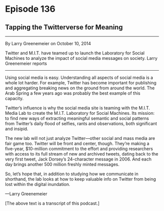 # Episode 136

## Tapping the Twitterverse for Meaning

---

By Larry Greenemeier on October 10, 2014

Twitter and M.I.T. have teamed up to launch the Laboratory for Social Machines to analyze the impact of social media messages on society. Larry Greenemeier reports

---

Using social media is easy. Understanding all aspects of social media is a whole lot harder. For example, Twitter has become important for publishing and aggregating breaking news on the ground from around the world. The Arab Spring a few years ago was probably the best example of this capacity.

Twitter’s influence is why the social media site is teaming with the M.I.T. Media Lab to create the M.I.T. Laboratory for Social Machines. Its mission: to find new ways of extracting meaningful semantic and social patterns from Twitter’s daily flood of selfies, rants and observations, both significant and insipid.

The new lab will not just analyze Twitter—other social and mass media are fair game too. Twitter will be front and center, though. They’re making a five-year, $10-million commitment to the effort and providing researchers with access to its full stream of new and archived tweets, dating back to the very first tweet, Jack Dorsey’s 24-character message in 2006. And each day brings another 500 million freshly minted messages.

So, let’s hope that, in addition to studying how we communicate in shorthand, the lab looks at how to keep valuable info on Twitter from being lost within the digital inundation.

—Larry Greenemeier

[The above text is a transcript of this podcast.]

